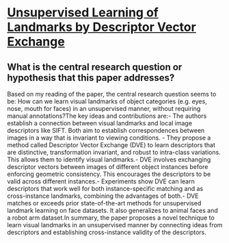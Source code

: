# [Unsupervised Learning of Landmarks by Descriptor Vector Exchange](https://arxiv.org/abs/1908.06427)

## What is the central research question or hypothesis that this paper addresses?

Based on my reading of the paper, the central research question seems to be: How can we learn visual landmarks of object categories (e.g. eyes, nose, mouth for faces) in an unsupervised manner, without requiring manual annotations?The key ideas and contributions are:- The authors establish a connection between visual landmarks and local image descriptors like SIFT. Both aim to establish correspondences between images in a way that is invariant to viewing conditions. - They propose a method called Descriptor Vector Exchange (DVE) to learn descriptors that are distinctive, transformation invariant, and robust to intra-class variations. This allows them to identify visual landmarks.- DVE involves exchanging descriptor vectors between images of different object instances before enforcing geometric consistency. This encourages the descriptors to be valid across different instances.- Experiments show DVE can learn descriptors that work well for both instance-specific matching and as cross-instance landmarks, combining the advantages of both.- DVE matches or exceeds prior state-of-the-art methods for unsupervised landmark learning on face datasets. It also generalizes to animal faces and a robot arm dataset.In summary, the paper proposes a novel technique to learn visual landmarks in an unsupervised manner by connecting ideas from descriptors and establishing cross-instance validity of the descriptors.
